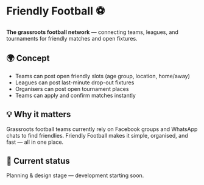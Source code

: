# Friendly Football ⚽️

**The grassroots football network** — connecting teams, leagues, and tournaments for friendly matches and open fixtures.

## 🌍 Concept
- Teams can post open friendly slots (age group, location, home/away)
- Leagues can post last-minute drop-out fixtures
- Organisers can post open tournament places
- Teams can apply and confirm matches instantly

## 💡 Why it matters
Grassroots football teams currently rely on Facebook groups and WhatsApp chats to find friendlies. Friendly Football makes it simple, organised, and fast — all in one place.

## 🚧 Current status
Planning & design stage — development starting soon.
